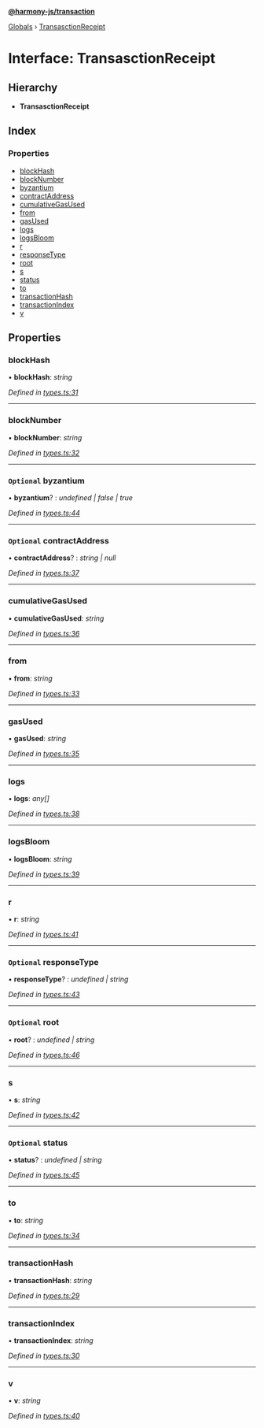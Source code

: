 **[@harmony-js/transaction](../README.md)**

[Globals](../README.md) › [TransasctionReceipt](transasctionreceipt.md)

# Interface: TransasctionReceipt

## Hierarchy

* **TransasctionReceipt**

## Index

### Properties

* [blockHash](transasctionreceipt.md#blockhash)
* [blockNumber](transasctionreceipt.md#blocknumber)
* [byzantium](transasctionreceipt.md#optional-byzantium)
* [contractAddress](transasctionreceipt.md#optional-contractaddress)
* [cumulativeGasUsed](transasctionreceipt.md#cumulativegasused)
* [from](transasctionreceipt.md#from)
* [gasUsed](transasctionreceipt.md#gasused)
* [logs](transasctionreceipt.md#logs)
* [logsBloom](transasctionreceipt.md#logsbloom)
* [r](transasctionreceipt.md#r)
* [responseType](transasctionreceipt.md#optional-responsetype)
* [root](transasctionreceipt.md#optional-root)
* [s](transasctionreceipt.md#s)
* [status](transasctionreceipt.md#optional-status)
* [to](transasctionreceipt.md#to)
* [transactionHash](transasctionreceipt.md#transactionhash)
* [transactionIndex](transasctionreceipt.md#transactionindex)
* [v](transasctionreceipt.md#v)

## Properties

###  blockHash

• **blockHash**: *string*

*Defined in [types.ts:31](https://github.com/FireStack-Lab/Harmony-sdk-core/blob/17ca408/packages/harmony-transaction/src/types.ts#L31)*

___

###  blockNumber

• **blockNumber**: *string*

*Defined in [types.ts:32](https://github.com/FireStack-Lab/Harmony-sdk-core/blob/17ca408/packages/harmony-transaction/src/types.ts#L32)*

___

### `Optional` byzantium

• **byzantium**? : *undefined | false | true*

*Defined in [types.ts:44](https://github.com/FireStack-Lab/Harmony-sdk-core/blob/17ca408/packages/harmony-transaction/src/types.ts#L44)*

___

### `Optional` contractAddress

• **contractAddress**? : *string | null*

*Defined in [types.ts:37](https://github.com/FireStack-Lab/Harmony-sdk-core/blob/17ca408/packages/harmony-transaction/src/types.ts#L37)*

___

###  cumulativeGasUsed

• **cumulativeGasUsed**: *string*

*Defined in [types.ts:36](https://github.com/FireStack-Lab/Harmony-sdk-core/blob/17ca408/packages/harmony-transaction/src/types.ts#L36)*

___

###  from

• **from**: *string*

*Defined in [types.ts:33](https://github.com/FireStack-Lab/Harmony-sdk-core/blob/17ca408/packages/harmony-transaction/src/types.ts#L33)*

___

###  gasUsed

• **gasUsed**: *string*

*Defined in [types.ts:35](https://github.com/FireStack-Lab/Harmony-sdk-core/blob/17ca408/packages/harmony-transaction/src/types.ts#L35)*

___

###  logs

• **logs**: *any[]*

*Defined in [types.ts:38](https://github.com/FireStack-Lab/Harmony-sdk-core/blob/17ca408/packages/harmony-transaction/src/types.ts#L38)*

___

###  logsBloom

• **logsBloom**: *string*

*Defined in [types.ts:39](https://github.com/FireStack-Lab/Harmony-sdk-core/blob/17ca408/packages/harmony-transaction/src/types.ts#L39)*

___

###  r

• **r**: *string*

*Defined in [types.ts:41](https://github.com/FireStack-Lab/Harmony-sdk-core/blob/17ca408/packages/harmony-transaction/src/types.ts#L41)*

___

### `Optional` responseType

• **responseType**? : *undefined | string*

*Defined in [types.ts:43](https://github.com/FireStack-Lab/Harmony-sdk-core/blob/17ca408/packages/harmony-transaction/src/types.ts#L43)*

___

### `Optional` root

• **root**? : *undefined | string*

*Defined in [types.ts:46](https://github.com/FireStack-Lab/Harmony-sdk-core/blob/17ca408/packages/harmony-transaction/src/types.ts#L46)*

___

###  s

• **s**: *string*

*Defined in [types.ts:42](https://github.com/FireStack-Lab/Harmony-sdk-core/blob/17ca408/packages/harmony-transaction/src/types.ts#L42)*

___

### `Optional` status

• **status**? : *undefined | string*

*Defined in [types.ts:45](https://github.com/FireStack-Lab/Harmony-sdk-core/blob/17ca408/packages/harmony-transaction/src/types.ts#L45)*

___

###  to

• **to**: *string*

*Defined in [types.ts:34](https://github.com/FireStack-Lab/Harmony-sdk-core/blob/17ca408/packages/harmony-transaction/src/types.ts#L34)*

___

###  transactionHash

• **transactionHash**: *string*

*Defined in [types.ts:29](https://github.com/FireStack-Lab/Harmony-sdk-core/blob/17ca408/packages/harmony-transaction/src/types.ts#L29)*

___

###  transactionIndex

• **transactionIndex**: *string*

*Defined in [types.ts:30](https://github.com/FireStack-Lab/Harmony-sdk-core/blob/17ca408/packages/harmony-transaction/src/types.ts#L30)*

___

###  v

• **v**: *string*

*Defined in [types.ts:40](https://github.com/FireStack-Lab/Harmony-sdk-core/blob/17ca408/packages/harmony-transaction/src/types.ts#L40)*